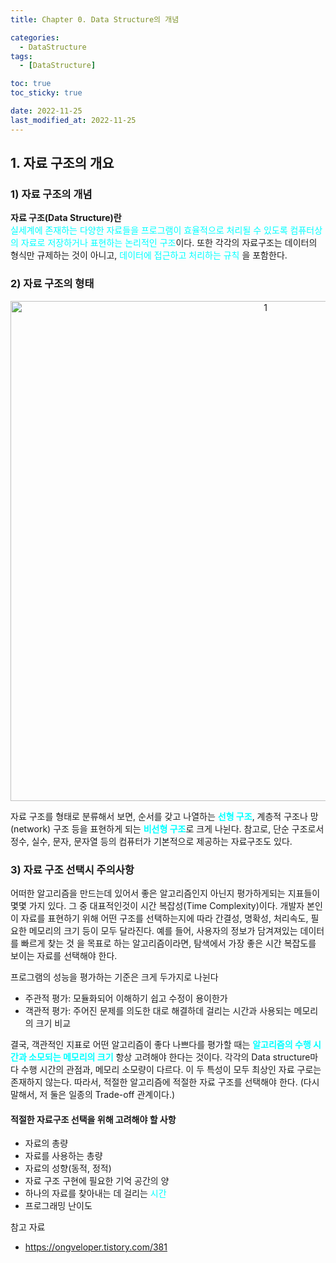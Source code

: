 ```yaml
---
title: Chapter 0. Data Structure의 개념

categories:
  - DataStructure
tags:
  - [DataStructure]

toc: true
toc_sticky: true

date: 2022-11-25
last_modified_at: 2022-11-25 
---
```


## 1. 자료 구조의 개요
### 1) 자료 구조의 개념

**자료 구조(Data Structure)란**  
<span style = "color:aqua">실세계에 존재하는 다양한 자료들을 프로그램이 효율적으로 처리될 수 있도록 컴퓨터상의 자료로 저장하거나 표현하는 논리적인 구조</span>이다. 
또한 각각의 자료구조는 데이터의 형식만 규제하는 것이 아니고, <span style = "color:aqua">데이터에 접근하고 처리하는 규칙</span> 을 포함한다. 

### 2) 자료 구조의 형태

<p align="center">
<img width="800" alt="1" src="https://user-images.githubusercontent.com/111734605/203856521-9a054962-b980-4545-a42b-5b58c14cdbbc.png">
</p>

자료 구조를 형태로 분류해서 보면, 순서를 갖고 나열하는 <span style = "color:aqua">**선형 구조**</span>, 계층적 구조나 망(network) 구조 등을 표현하게 되는 <span style = "color:aqua">**비선형 구조**</span>로 크게 나뉜다.
참고로, 단순 구조로서 정수, 실수, 문자, 문자열 등의 컴퓨터가 기본적으로 제공하는 자료구조도 있다.

### 3) 자료 구조 선택시 주의사항

어떠한 알고리즘을 만드는데 있어서 좋은 알고리즘인지 아닌지 평가하게되는 지표들이 몇몇 가지 있다. 그 중 대표적인것이 시간 복잡성(Time Complexity)이다. 개발자 본인이 자료를
표현하기 위해 어떤 구조를 선택하는지에 따라 간결성, 명확성, 처리속도, 필요한 메모리의 크기 등이 모두 달라진다. 예를 들어, 사용자의 정보가 담겨져있는 데이터를 빠르게 찾는 것
을 목표로 하는 알고리즘이라면, 탐색에서 가장 좋은 시간 복잡도를 보이는 자료를 선택해야 한다. 

프로그램의 성능을 평가하는 기준은 크게 두가지로 나뉜다
- 주관적 평가: 모듈화되어 이해하기 쉽고 수정이 용이한가
- 객관적 평가: 주어진 문제를 의도한 대로 해결하데 걸리는 시간과 사용되는 메모리의 크기 비교

결국, 객관적인 지표로 어떤 알고리즘이 좋다 나쁘다를 평가할 때는 <span style = "color:aqua">**알고리즘의 수행 시간과 소모되는 메모리의 크기**</span> 항상 고려해야 한다는 것이다.
각각의 Data structure마다 수행 시간의 관점과, 메모리 소모량이 다르다. 이 두 특성이 모두 최상인 자료 구로는 존재하지 않는다. 따라서, 적절한 알고리즘에 적절한 자료 구조를 선택해야
한다. (다시 말해서, 저 둘은 일종의 Trade-off 관계이다.)

#### 적절한 자료구조 선택을 위해 고려해야 할 사항
- 자료의 총량
- 자료를 사용하는 총량
- 자료의 성향(동적, 정적)
- 자료 구조 구현에 필요한 기억 공간의 양
- 하나의 자료를 찾아내는 데 걸리는 <span style = "color: aqua">시간</span>
- 프로그래밍 난이도

참고 자료
- https://ongveloper.tistory.com/381
